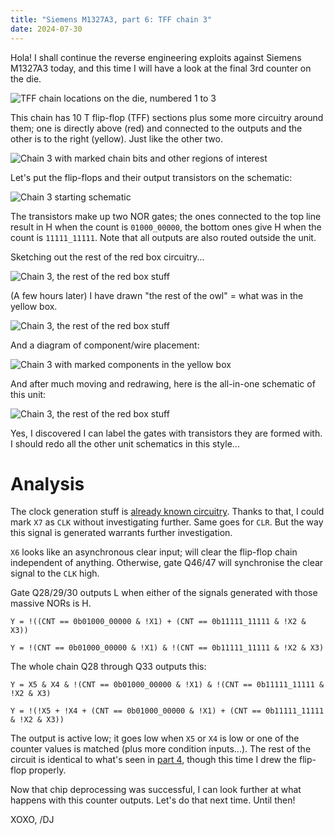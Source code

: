 ```yaml
---
title: "Siemens M1327A3, part 6: TFF chain 3"
date: 2024-07-30
---
```


Hola! I shall continue the reverse engineering exploits against Siemens M1327A3 today, and this time I will have a look at the final 3rd counter on the die.

![TFF chain locations on the die, numbered 1 to 3](/blarg/assets/20240725/tff-chain-locations.jpg)

This chain has 10 T flip-flop (TFF) sections plus some more circuitry around them; one is directly above (red) and connected to the outputs and the other is to the right (yellow). Just like the other two.

![Chain 3 with marked chain bits and other regions of interest](/blarg/assets/20240730/counter-3-overview.jpg)

Let's put the flip-flops and their output transistors on the schematic:

![Chain 3 starting schematic](/blarg/assets/20240730/counter-3-schematic-1.png)

The transistors make up two NOR gates; the ones connected to the top line result in H when the count is `01000_00000`, the bottom ones give H when the count is `11111_11111`. Note that all outputs are also routed outside the unit.

Sketching out the rest of the red box circuitry...

![Chain 3, the rest of the red box stuff](/blarg/assets/20240730/counter-3-schematic-2.png)

(A few hours later) I have drawn "the rest of the owl" = what was in the yellow box.

![Chain 3, the rest of the red box stuff](/blarg/assets/20240730/counter-3-schematic-3.png)

And a diagram of component/wire placement:

![Chain 3 with marked components in the yellow box](/blarg/assets/20240730/counter-3-overview-marked.jpg)

And after much moving and redrawing, here is the all-in-one schematic of this unit:

![Chain 3, the rest of the red box stuff](/blarg/assets/20240730/counter-3-schematic-final.png)

Yes, I discovered I can label the gates with transistors they are formed with. I should redo all the other unit schematics in this style...

# Analysis

The clock generation stuff is [already known circuitry](/blarg/2024/07/25/siemens-m1327a3-part-4.html). Thanks to that, I could mark `X7` as `CLK` without investigating further. Same goes for `CLR`. But the way this signal is generated warrants further investigation.

`X6` looks like an asynchronous clear input; will clear the flip-flop chain independent of anything. Otherwise, gate Q46/47 will synchronise the clear signal to the `CLK` high.

Gate Q28/29/30 outputs L when either of the signals generated with those massive NORs is H.

```
Y = !((CNT == 0b01000_00000 & !X1) + (CNT == 0b11111_11111 & !X2 & X3))

Y = !(CNT == 0b01000_00000 & !X1) & !(CNT == 0b11111_11111 & !X2 & X3)
```

The whole chain Q28 through Q33 outputs this:

```
Y = X5 & X4 & !(CNT == 0b01000_00000 & !X1) & !(CNT == 0b11111_11111 & !X2 & X3)

Y = !(!X5 + !X4 + (CNT == 0b01000_00000 & !X1) + (CNT == 0b11111_11111 & !X2 & X3))
```

The output is active low; it goes low when `X5` or `X4` is low or one of the counter values is matched (plus more condition inputs...). The rest of the circuit is identical to what's seen in [part 4](/blarg/2024/07/25/siemens-m1327a3-part-4.html), though this time I drew the flip-flop properly.

Now that chip deprocessing was successful, I can look further at what happens with this counter outputs. Let's do that next time. Until then!

XOXO,
/DJ
